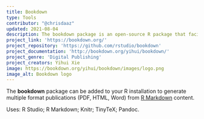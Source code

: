 ```yaml
---
title: Bookdown
type: Tools
contributor: "@chrisdaaz"
updated: 2021-08-04
description: The bookdown package is an open-source R package that facilitates writing books and long-form articles/reports with R Markdown.
project_link: 'https://bookdown.org/'
project_repository: 'https://github.com/rstudio/bookdown'
project_documentation: 'http://bookdown.org/yihui/bookdown/'
project_genre: 'Digital Publishing'
project_creators: Yihui Xie
image: https://bookdown.org/yihui/bookdown/images/logo.png
image_alt: Bookdown logo
---
```


The **bookdown** package can be added to your R installation to generate multiple format publications (PDF, HTML, Word) from [R Markdown](https://rmarkdown.rstudio.com/) content.

Uses: R Studio; R Markdown; Knitr; TinyTeX; Pandoc.

